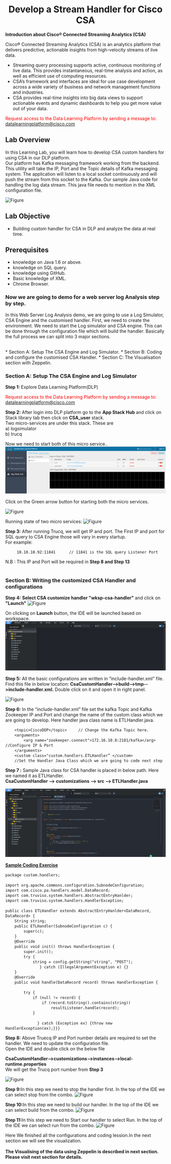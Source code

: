 # <center>Develop a Stream Handler for Cisco CSA</center>

<b>Introduction about Cisco® Connected Streaming Analytics (CSA) </b><br>

Cisco® Connected Streaming Analytics (CSA) is an analytics platform that delivers predictive, actionable insights from high-velocity streams of live data.

* Streaming query processing supports active, continuous monitoring of live data. This provides instantaneous, real-time analysis and action, as well as efficient use of computing resources. 
* CSA’s framework and interfaces are ideal for use case development across a wide variety of business and network management functions and industries. 
* CSA provides real-time insights into big data views to support actionable events and dynamic dashboards to help you get more value out of your data. 

<font color='red'>Request access to the Data Learning Platform by sending a message to:</font> [datalearningplatform@cisco.com](mailto:datalearningplatform@cisco.com)

## Lab Overview

In this Learning Lab, you will learn how to develop CSA custom handlers for using CSA in our DLP platform.<br>
Our platform has Kafka messaging framework working from the backend. This utility will take the IP, Port and the Topic details of Kafka messaging system. The application will listen to a local socket continuously and will push the stream from this socket to the Kafka. Our sample Java code for handling the log data stream. This java file needs to mention in the XML configuration file.

![Figure](https://github.com/prakdutt/data-dev-learning-labs/blob/master/labs/develop-stream-handler-cisco-csa/assets/images/csa.jpg?raw=true)

## Lab Objective

* Building custom handler for CSA in DLP and analyze the data at real time. 

## Prerequisites

* knowledge on Java 1.6 or above.
* knowledge on SQL query.
* knowledge using GitHub.
* Basic knowledge of XML.
* Chrome Browser.


### Now we are going to demo for a web server log Analysis step by step.

In this Web Server Log Analysis demo, we are going to use a Log Simulator, CSA Engine and the customised handler. First, we need to create the environment. We need to start the Log simulator and CSA engine. This can be done through the configuration file which will build the handler.
Basically the full process we can split into 3 major sections.

</br>
* Section A: Setup The CSA Engine and Log Simulator.
* Section B: Coding and configure the customised CSA Handler.
* Section C: The Visualisation section with Zeppelin.

### Section A: Setup The CSA Engine and Log Simulator

<b>Step 1:</b> Explore Data Learning Platform(DLP)

<font color='red'>Request access to the Data Learning Platform by sending a message to:</font> [datalearningplatform@cisco.com](mailto:datalearningplatform@cisco.com) 
</br>

<b>Step 2:</b> After login into DLP platform go to the <b>App Stack Hub</b> and click on Stack library tab then click on <b>CSA_user</b> stack.
</br>
Two micro-services are under this stack. These are </br>
a) logsimulator </br>
b) trucq </br>

Now we need to start both of this micro service..<br>
![Figure](https://github.com/prakdutt/data-dev-learning-labs/blob/master/labs/develop-stream-handler-cisco-csa/assets/images/StartService.PNG?raw=true)

Click on the Green arrow button for starting both the micro services.

![Figure](https://github.com/CiscoDevNet/data-dev-learning-labs/blob/master/labs/develop-stream-handler-cisco-csa/assets/images/runMicroservices.png?raw=true)

Running state of two micro services:
![Figure](https://github.com/CiscoDevNet/data-dev-learning-labs/blob/master/labs/develop-stream-handler-cisco-csa/assets/images/CSA_6.png?raw=true)

<b>Step 3:</b> After running Trucq, we will get IP and port. The First IP and port for SQL query to CSA Engine those will vary in every startup.</br>
For example:</br>

```
     10.10.10.92:11841	    // 11841 is the SQL query Listener Port
```
N.B : This IP and Port will be required in <b>Step 8 and Step 13</b>
</br></br>
### Section B: Writing the customized CSA Handler and configurations

<b>Step 4:</b> <b>Select CSA customize handler "wksp-csa-handler"</b> and click on <b>"Launch"</b>
![Figure](https://github.com/CiscoDevNet/data-dev-learning-labs/blob/master/labs/develop-stream-handler-cisco-csa/assets/images/CSAWorkSpaceSelection.PNG?raw=true)

On clicking on <b>Launch</b> button, the IDE will be launched based on workspace.
![Figure](https://github.com/prakdutt/data-dev-learning-labs/blob/master/labs/develop-stream-handler-cisco-csa/assets/images/csa-IDE.PNG?raw=true)

<b>Step 5:</b> All the basic configurations are written in “include-handler.xml” file. Find this file in below location: <b>CsaCustomHandler-->build-->tmp-->include-handler.xml.</b> Double click on it and open it in right panel.<br>

![Figure](https://github.com/CiscoDevNet/data-dev-learning-labs/blob/master/labs/develop-stream-handler-cisco-csa/assets/images/csaHandlerPNG.png?raw=true)

<b>Step 6:</b> In the “include-handler.xml” file set the kafka Topic and Kafka Zookeeper IP and Port and change the name of the custom class which we are going to develop. Here handler java class name is ETLHandler.java.

```
	<topic>CiscoDDP</topic>     // Change the Kafka Topic here.
	<arguments>
 		<arg name="zookeeper.connect">172.16.10.8:2181/kafka</arg>  //Configure IP & Port
	</arguments>
	<custom class="custom.handlers.ETLHandler” </custom>        
	//Set the Handler Java Class which we are going to code next step
```

<b>Step 7 :</b> Sample Java class for CSA handler is placed in below path. Here we named it as ETLHandler.<br>
<b>CsaCustomHandler --> customizations --> src --> ETLHandler.java </b>

![alt-tag](https://github.com/prakdutt/data-dev-learning-labs/blob/master/labs/develop-stream-handler-cisco-csa/assets/images/ETLHandlerClass.PNG?raw=true)

<b><u>Sample Coding Exercise</u></b><br>

```
package custom.handlers;

import org.apache.commons.configuration.SubnodeConfiguration;
import com.cisco.pa.handlers.model.DataRecord;
import com.truviso.system.handlers.AbstractEntryHanlder;
import com.truviso.system.handlers.HandlerException;

public class ETLHandler extends AbstractEntryHanlder<DataRecord, DataRecord> {
	String string;
	public ETLHandler(SubnodeConfiguration c) {
		super(c);
	}
	@Override
	public void init() throws HandlerException {
		super.init();
        try {
        	string = config.getString("string", "POST");
               } catch (IllegalArgumentException e) {}
	}
	@Override
	public void handle(DataRecord record) throws HandlerException {

		try {
			if (null != record) {
				if (record.toString().contains(string))
					resultListener.handle(record);
			}

		      } catch (Exception ex) {throw new HandlerException(ex);}}}
```



<b>Step 8:</b> Above Truecq IP and Port number details are required to set the handler. We need to update the configuration file.<br> Open the IDE and double click on the below file

<b>CsaCustomHandler-->customizations-->instances-->local-runtime.properties</b></br>
We will get the Trucq port number from <b>Step 3</b>

![Figure](https://github.com/CiscoDevNet/data-dev-learning-labs/blob/master/labs/develop-stream-handler-cisco-csa/assets/images/aaaaa.png?raw=true)

<b>Step 9:</b>In this step we need to stop the handler first. In the top of the IDE we can select stop from the combo. 
![Figure](https://github.com/prakdutt/data-dev-learning-labs/blob/master/labs/develop-stream-handler-cisco-csa/assets/images/step13.jpg?raw=true)

<b>Step 10:</b>In this step we need to build our handler. In the top of the IDE we can select build from the combo.
![Figure](https://github.com/prakdutt/data-dev-learning-labs/blob/master/labs/develop-stream-handler-cisco-csa/assets/images/step14.jpg?raw=true)

<b>Step 11:</b>In this step we need to Start our handler to select Run. In the top of the IDE we can select run from the combo.
![Figure](https://raw.githubusercontent.com/prakdutt/data-dev-learning-labs/master/labs/develop-stream-handler-cisco-csa/assets/images/step15.jpg)

Here We finished all the configurations and coding lession.In the next section we will see the visualization.
</br></br>
**The Visualising of the data using Zeppelin is described in next section. Please visit next section for details.**

